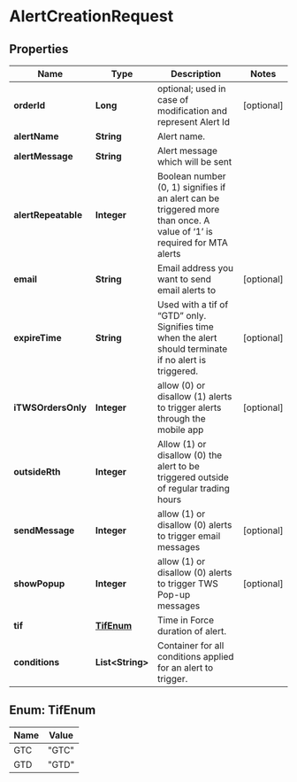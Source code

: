 

# AlertCreationRequest


## Properties

| Name | Type | Description | Notes |
|------------ | ------------- | ------------- | -------------|
|**orderId** | **Long** | optional; used in case of modification and represent Alert Id |  [optional] |
|**alertName** | **String** | Alert name. |  |
|**alertMessage** | **String** | Alert message which will be sent |  |
|**alertRepeatable** | **Integer** | Boolean number (0, 1) signifies if an alert can be triggered more than once. A value of ‘1’ is required for MTA alerts |  |
|**email** | **String** | Email address you want to send email alerts to |  [optional] |
|**expireTime** | **String** | Used with a tif of “GTD” only. Signifies time when the alert should terminate if no alert is triggered. |  [optional] |
|**iTWSOrdersOnly** | **Integer** | allow (0) or disallow (1) alerts to trigger alerts through the mobile app |  [optional] |
|**outsideRth** | **Integer** | Allow (1) or disallow (0) the alert to be triggered outside of regular trading hours |  |
|**sendMessage** | **Integer** | allow (1) or disallow (0) alerts to trigger email messages |  [optional] |
|**showPopup** | **Integer** | allow (1) or disallow (0) alerts to trigger TWS Pop-up messages |  [optional] |
|**tif** | [**TifEnum**](#TifEnum) | Time in Force duration of alert. |  |
|**conditions** | **List&lt;String&gt;** | Container for all conditions applied for an alert to trigger. |  |



## Enum: TifEnum

| Name | Value |
|---- | -----|
| GTC | &quot;GTC&quot; |
| GTD | &quot;GTD&quot; |



